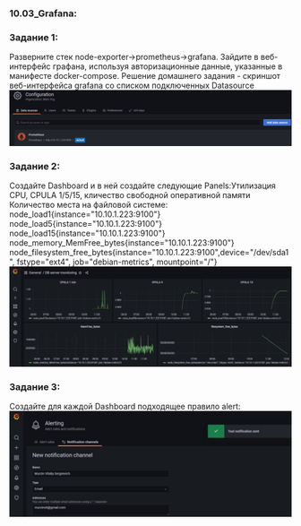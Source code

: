 ### 10.03_Grafana: </br>
### Задание 1: </br>
Разверните стек node-exporter->prometheus->grafana. Зайдите в веб-интерфейс графана, используя авторизационные данные, указанные
в манифесте docker-compose. Решение домашнего задания - скриншот веб-интерфейса grafana со списком подключенных Datasource </br>
![grafana_datasource](https://github.com/murzinvit/screen/blob/32d88c2706c477d46736e53e48fcc02a5ace2e6c/Grafana_datasource_1.jpg) </br>
### Задание 2: </br>
Создайте Dashboard и в ней создайте следующие Panels:Утилизация CPU, CPULA 1/5/15, кличество свободной оперативной памяти </br>
Количество места на файловой системе: </br>
node_load1{instance="10.10.1.223:9100"} </br>
node_load5{instance="10.10.1.223:9100"} </br>
node_load15{instance="10.10.1.223:9100"} </br>
node_memory_MemFree_bytes{instance="10.10.1.223:9100"} </br>
node_filesystem_free_bytes{instance="10.10.1.223:9100",device="/dev/sda1", fstype="ext4", job="debian-metrics", mountpoint="/"} </br>
![grafana_dashboards](https://github.com/murzinvit/screen/blob/b7728cd1f21698d2151f61ba44c6659b49e3c745/Grafana_dasboard_1.jpg) </br>
### Задание 3: </br>
Создайте для каждой Dashboard подходящее правило alert: </br>
![Grafana_test_notification](https://github.com/murzinvit/screen/blob/e05d7c813c4916da522de995a8633f39d8bf4f5b/Grafana_test_notification.jpg) </br>
